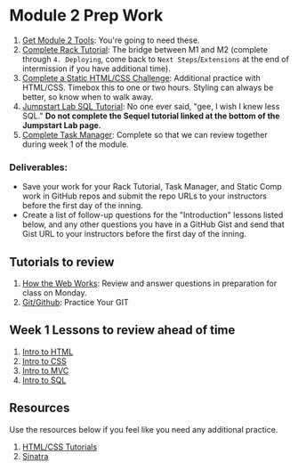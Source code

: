 # Module 2 Prep Work

1. [Get Module 2 Tools](details/tools.md): You're going to need these.
1. [Complete Rack Tutorial](https://github.com/turingschool-examples/rack_server): The bridge between M1 and M2 (complete through `4. Deploying`, come back to `Next Steps`/`Extensions` at the end of intermission if you have additional time).
1. [Complete a Static HTML/CSS Challenge](https://github.com/turingschool-examples/static_challenges): Additional practice with HTML/CSS. Timebox this to one or two hours. Styling can always be better, so know when to walk away.
1. [Jumpstart Lab SQL Tutorial](http://tutorials.jumpstartlab.com/topics/sql/fundamental_sql.html): No one ever said, "gee, I wish I knew less SQL." **Do not complete the Sequel tutorial linked at the bottom of the Jumpstart Lab page.**
1. [Complete Task Manager](https://github.com/turingschool-examples/task_manager_redux): Complete so that we can review together during week 1 of the module.

### Deliverables:

- Save your work for your Rack Tutorial, Task Manager, and Static Comp work in GitHub repos and submit the repo URLs to your instructors before the first day of the inning.
- Create a list of follow-up questions for the "Introduction" lessons listed below, and any other questions you have in a GitHub Gist and send that Gist URL to your instructors before the first day of the inning.

## Tutorials to review

1. [How the Web Works](details/how_the_web_works.md): Review and answer questions in preparation for class on Monday.
1. [Git/Github](details/git.md): Practice Your GIT

## Week 1 Lessons to review ahead of time

1. [Intro to HTML](https://github.com/turingschool/backend-curriculum-site/blob/gh-pages/module2/lessons/intro_to_html.md)
1. [Intro to CSS](https://github.com/turingschool/backend-curriculum-site/blob/gh-pages/module2/lessons/intro_to_css_and_bootstrap.md)
1. [Intro to MVC](https://github.com/turingschool/backend-curriculum-site/blob/gh-pages/module2/lessons/intro_to_mvc.md)
1. [Intro to SQL](https://github.com/turingschool/backend-curriculum-site/blob/gh-pages/module2/lessons/archive/introduction_to_sql.md)

## Resources

Use the resources below if you feel like you need any additional practice.

1. [HTML/CSS Tutorials](details/html-css.md)
1. [Sinatra](details/sinatra.md)
